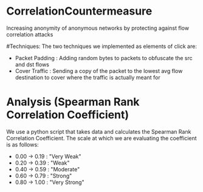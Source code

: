 # CorrelationCountermeasure
Increasing anonymity of anonymous networks by protecting against flow correlation attacks

#Techniques:
The two techniques we implemented as elements of click are:
* Packet Padding : Adding random bytes to packets to obfuscate the src and dst flows
* Cover Traffic : Sending a copy of the packet to the lowest avg flow destination to cover where the traffic is actually meant for

# Analysis (Spearman Rank Correlation Coefficient)
We use a python script that takes data and calculates the Spearman Rank Correlation Coefficient. The scale at which we are evaluating the coefficient is as follows:
* 0.00 -> 0.19 : "Very Weak"
* 0.20 -> 0.39 : "Weak"
* 0.40 -> 0.59 : "Moderate"
* 0.60 -> 0.79 : "Strong"
* 0.80 -> 1.00 : "Very Strong"

